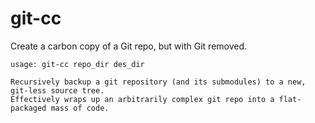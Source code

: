 # git-cc

Create a carbon copy of a Git repo, but with Git removed.

```
usage: git-cc repo_dir des_dir

Recursively backup a git repository (and its submodules) to a new, git-less source tree.
Effectively wraps up an arbitrarily complex git repo into a flat-packaged mass of code.
```


